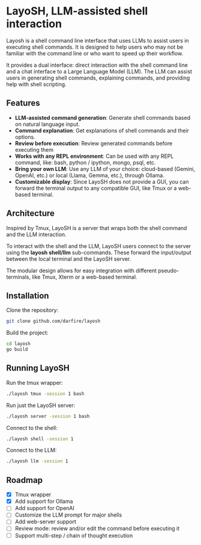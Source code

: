 # LayoSH, LLM-assisted shell interaction

Layosh is a shell command line interface that uses LLMs to assist users in executing shell commands. It is designed to help users who may not be familiar with the command line or who want to speed up their workflow.

It provides a dual interface: direct interaction with the shell command line and a chat interface to a Large Language Model (LLM). The LLM can assist users in generating shell commands, explaining commands, and providing help with shell scripting.

## Features
- **LLM-assisted command generation**: Generate shell commands based on natural language input.
- **Command explanation**: Get explanations of shell commands and their options.
- **Review before execution**: Review generated commands before executing them
- **Works with any REPL environment**: Can be used with any REPL command, like: bash, python / ipython, mongo, psql, etc.
- **Bring your own LLM**: Use any LLM of your choice: cloud-based (Gemini, OpenAI, etc.) or local (Llama, Gemma, etc.), through Ollama.
- **Customizable display**: Since LayoSH does not provide a GUI, you can forward the terminal output to any compatible GUI, like Tmux or a web-based terminal.

## Architecture
Inspired by Tmux, LayoSH is a server that wraps both the shell command and the LLM interaction.

To interact with the shell and the LLM, LayoSH users connect to the server using the **layosh shell/llm** sub-commands. These forward the input/output between the local terminal and the LayoSH server.

The modular design allows for easy integration with different pseudo-terminals, like Tmux, Xterm or a web-based terminal.

## Installation

Clone the repository:
```bash
git clone github.com/darfire/layosh
```

Build the project:
```bash
cd layosh
go build
```

## Running LayoSH

Run the tmux wrapper:
```bash
./layosh tmux -session 1 bash
```

Run just the LayoSH server:
```bash
./layosh server -session 1 bash
```

Connect to the shell:
```bash
./layosh shell -session 1
```

Connect to the LLM:
```bash
./layosh llm -session 1
```

## Roadmap
- [X] Tmux wrapper
- [X] Add support for Ollama
- [ ] Add support for OpenAI
- [ ] Customize the LLM prompt for major shells
- [ ] Add web-server support
- [ ] Review mode: review and/or edit the command before executing it
- [ ] Support multi-step / chain of thought execution